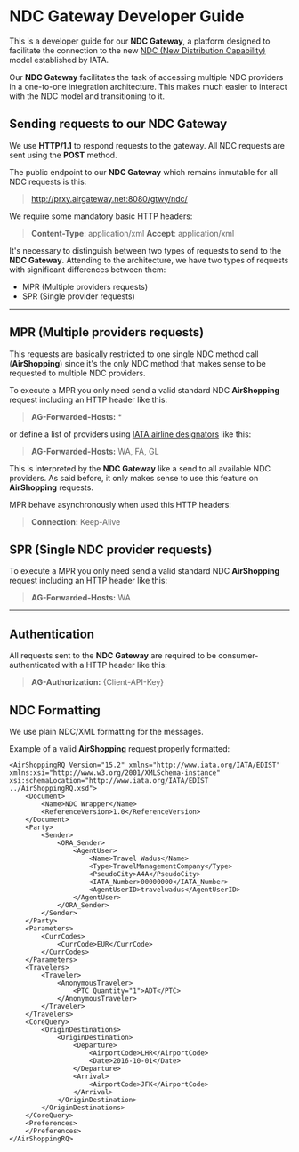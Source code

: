 NDC Gateway Developer Guide
====================

This is a developer guide for our **NDC Gateway**, a platform designed to facilitate the connection to the new [NDC (New Distribution Capability)](http://www.iata.org/whatwedo/airline-distribution/ndc/) model established by IATA.

Our **NDC Gateway** facilitates the task of accessing multiple NDC providers in a one-to-one integration architecture. This makes much easier to interact with the NDC model and transitioning to it.

Sending requests to our NDC Gateway
------------
We use **HTTP/1.1** to respond requests to the gateway. All NDC requests are sent using the **POST** method.

The public endpoint to our **NDC Gateway** which remains inmutable for all NDC requests is this:
> http://prxy.airgateway.net:8080/gtwy/ndc/

We require some mandatory basic HTTP headers:
> **Content-Type**: application/xml
> **Accept**: application/xml

It's necessary to distinguish between two types of requests to send to the **NDC Gateway**. Attending to the architecture, we have two types of requests with significant differences between them:

- MPR (Multiple providers requests)
- SPR (Single provider requests)

----------

MPR (Multiple providers requests)
-------------

This requests are basically restricted to one single NDC method call (**AirShopping**) since it's the only NDC method that makes sense to be requested to multiple NDC providers. 

To execute a MPR you only need send a valid standard NDC **AirShopping** request including an HTTP header like this:
> **AG-Forwarded-Hosts:** *

or define a list of providers using [IATA airline designators](https://en.wikipedia.org/wiki/List_of_airline_codes) like this:
> **AG-Forwarded-Hosts:** WA, FA, GL

This is interpreted by the **NDC Gateway** like a send to all available NDC providers. As said before, it only makes sense to use this feature on **AirShopping** requests.

MPR behave asynchronously when used this HTTP headers:
> **Connection:** Keep-Alive

SPR (Single NDC provider requests)
-------------

To execute a MPR you only need send a valid standard NDC **AirShopping** request including an HTTP header like this:
> **AG-Forwarded-Hosts:** WA

------

Authentication
----
All requests sent to the **NDC Gateway**  are required to be consumer-authenticated with a HTTP header like this:
> **AG-Authorization:** {Client-API-Key}


NDC Formatting
----

We use plain NDC/XML formatting for the messages.

Example of a valid **AirShopping** request properly formatted:
```
<AirShoppingRQ Version="15.2" xmlns="http://www.iata.org/IATA/EDIST" xmlns:xsi="http://www.w3.org/2001/XMLSchema-instance" xsi:schemaLocation="http://www.iata.org/IATA/EDIST ../AirShoppingRQ.xsd">
	<Document>
		<Name>NDC Wrapper</Name>
		<ReferenceVersion>1.0</ReferenceVersion>
	</Document>
	<Party>
		<Sender>
			<ORA_Sender>
				<AgentUser>
					<Name>Travel Wadus</Name>
					<Type>TravelManagementCompany</Type>
					<PseudoCity>A4A</PseudoCity>
					<IATA_Number>00000000</IATA_Number>
					<AgentUserID>travelwadus</AgentUserID>
				</AgentUser>
			</ORA_Sender>
		</Sender>
	</Party>
	<Parameters>
		<CurrCodes>
			<CurrCode>EUR</CurrCode>
		</CurrCodes>
	</Parameters>
	<Travelers>
		<Traveler>
			<AnonymousTraveler>
				<PTC Quantity="1">ADT</PTC>
			</AnonymousTraveler>
		</Traveler>
	</Travelers>
	<CoreQuery>
		<OriginDestinations>
			<OriginDestination>
				<Departure>
					<AirportCode>LHR</AirportCode>
					<Date>2016-10-01</Date>
				</Departure>
				<Arrival>
					<AirportCode>JFK</AirportCode>
				</Arrival>
			</OriginDestination>
		</OriginDestinations>
	</CoreQuery>
	<Preferences>
	</Preferences>
</AirShoppingRQ>
```
